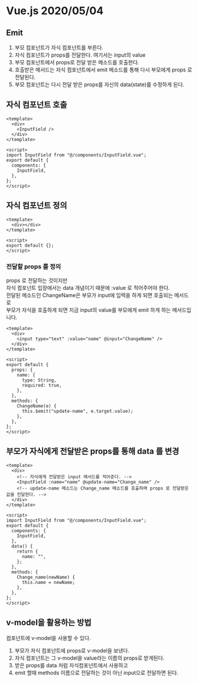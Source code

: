 # Vue.js 2020/05/04

## Emit

1. 부모 컴포넌트가 자식 컴포넌트를 부른다.
2. 자식 컴포넌트가 props를 전달한다. 여기서는 input의 value
3. 부모 컴포넌트에서 props로 전달 받은 메소드를 호출한다.
4. 호출받은 메서드는 자식 컴포넌트에서 emit 메소드를 통해 다시 부모에게 props 로 전달된다.
5. 부모 컴포넌트는 다시 전달 받은 props를 자신의 data(state)를 수정하게 된다.

## 자식 컴포넌트 호출

```vue
<template>
  <div>
    <InputField />
  </div>
</template>

<script>
import InputField from "@/components/InputField.vue";
export default {
  components: {
    InputField,
  },
};
</script>
```

## 자식 컴포넌트 정의

```vue
<template>
  <div></div>
</template>

<script>
export default {};
</script>
```

### 전달할 props 를 정의

props 로 전달하는 것이지만  
자식 컴포넌트 입장에서는 data 개념이기 때문에 :value 로 적어주어야 한다.  
전달된 메소드인 ChangeName은 부모가 input에 입력을 하게 되면 호출되는 메서드로  
부모가 자식을 호출하게 되면 지금 input의 value를 부모에게 emit 하게 하는 메서드입니다.

```vue
<template>
  <div>
    <input type="text" :value="name" @input="ChangeName" />
  </div>
</template>

<script>
export default {
  props: {
    name: {
      type: String,
      required: true,
    },
  },
  methods: {
    ChangeName(e) {
      this.$emit("update-name", e.target.value);
    },
  },
};
</script>
```

## 부모가 자식에게 전달받은 props를 통해 data 를 변경

```vue
<template>
  <div>
    <!-- 자식에게 전달받은 input 메서드를 적어준다. -->
    <InputField :name="name" @update-name="Change_name" />
    <!-- update-name 메소드는 Change_name 메소드를 호출하며 props 로 전달받은 값을 전달한다. -->
  </div>
</template>

<script>
import InputField from "@/components/InputField.vue";
export default {
  components: {
    InputField,
  },
  data() {
    return {
      name: "",
    };
  },
  methods: {
    Change_name(newName) {
      this.name = newName;
    },
  },
};
</script>
```

## v-model을 활용하는 방법

컴포넌트에 v-model을 사용할 수 있다.

1. 부모가 자식 컴포넌트에 props로 v-model을 보낸다.
2. 자식 컴포넌트는 그 v-model을 value라는 이름의 props로 받게된다.
3. 받은 props를 data 처럼 자식컴포넌트에서 사용하고
4. emit 할때 methods 이름으로 전달하는 것이 아닌 input으로 전달하면 된다.
